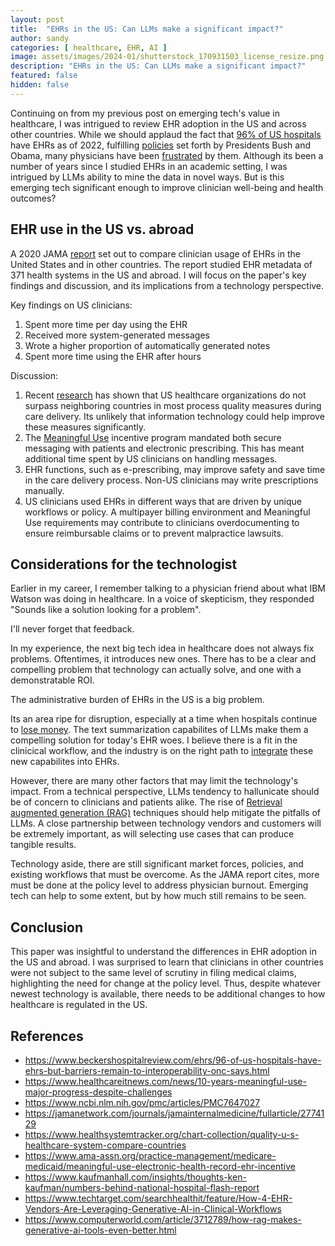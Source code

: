 ```yaml
---
layout: post
title:  "EHRs in the US: Can LLMs make a significant impact?"
author: sandy
categories: [ healthcare, EHR, AI ]
image: assets/images/2024-01/shutterstock_170931503_license_resize.png
description: "EHRs in the US: Can LLMs make a significant impact?"
featured: false
hidden: false
---
```


Continuing on from my previous post on emerging tech's value in healthcare, I was intrigued to review EHR adoption in the US and across other countries.  While we should applaud the fact that [96% of US hospitals](https://www.beckershospitalreview.com/ehrs/96-of-us-hospitals-have-ehrs-but-barriers-remain-to-interoperability-onc-says.html) have EHRs as of 2022, fulfilling [policies](https://www.healthcareitnews.com/news/10-years-meaningful-use-major-progress-despite-challenges) set forth by Presidents Bush and Obama, many physicians have been [frustrated](https://www.ncbi.nlm.nih.gov/pmc/articles/PMC7647027) by them.  Although its been a number of years since I studied EHRs in an academic setting, I was intrigued by LLMs ability to mine the data in novel ways.  But is this emerging tech significant enough to improve clinician well-being and health outcomes?

## EHR use in the US vs. abroad
A 2020 JAMA [report](https://jamanetwork.com/journals/jamainternalmedicine/fullarticle/2774129) set out to compare clinician usage of EHRs in the United States and in other countries.  The report studied EHR metadata of 371 health systems in the US and abroad.  I will focus on the paper's key findings and discussion, and its implications from a technology perspective.

Key findings on US clinicians:
1. Spent more time per day using the EHR
2. Received more system-generated messages
3. Wrote a higher proportion of automatically generated notes
4. Spent more time using the EHR after hours

Discussion:
1. Recent [research](https://www.healthsystemtracker.org/chart-collection/quality-u-s-healthcare-system-compare-countries) has shown that US healthcare organizations do not surpass neighboring countries in most process quality measures during care delivery.  Its unlikely that information technology could help improve these measures significantly.
2. The [Meaningful Use](https://www.ama-assn.org/practice-management/medicare-medicaid/meaningful-use-electronic-health-record-ehr-incentive) incentive program mandated both secure messaging with patients and electronic prescribing.  This has meant additional time spent by US clinicians on handling messages.
3. EHR functions, such as e-prescribing, may improve safety and save time in the care delivery process.  Non-US clinicians may write prescriptions manually.
4. US clinicians used EHRs in different ways that are driven by unique workflows or policy.  A multipayer billing environment and Meaningful Use requirements may contribute to clinicians overdocumenting to ensure reimbursable claims or to prevent malpractice lawsuits.  

## Considerations for the technologist
Earlier in my career, I remember talking to a physician friend about what IBM Watson was doing in healthcare.  In a voice of skepticism, they responded "Sounds like a solution looking for a problem".  

I'll never forget that feedback.

In my experience, the next big tech idea in healthcare does not always fix problems.  Oftentimes, it introduces new ones.  There has to be a clear and compelling problem that technology can actually solve, and one with a demonstratable ROI.  

The administrative burden of EHRs in the US is a big problem.

Its an area ripe for disruption, especially at a time when hospitals continue to [lose money](https://www.kaufmanhall.com/insights/thoughts-ken-kaufman/numbers-behind-national-hospital-flash-report).  The text summarization capabilites of LLMs make them a compelling solution for today's EHR woes.  I believe there is a fit in the clinicical workflow, and the industry is on the right path to [integrate](https://www.techtarget.com/searchhealthit/feature/How-4-EHR-Vendors-Are-Leveraging-Generative-AI-in-Clinical-Workflows) these new capabilites into EHRs.  

However, there are many other factors that may limit the technology's impact.  From a technical perspective, LLMs tendency to hallunicate should be of concern to clinicians and patients alike.  The rise of [Retrieval augmented generation (RAG)](https://www.computerworld.com/article/3712789/how-rag-makes-generative-ai-tools-even-better.html) techniques should help mitigate the pitfalls of LLMs.  A close partnership between technology vendors and customers will be extremely important, as will selecting use cases that can produce tangible results.

Technology aside, there are still significant market forces, policies, and existing workflows that must be overcome.  As the JAMA report cites, more must be done at the policy level to address physician burnout.  Emerging tech can help to some extent, but by how much still remains to be seen.  

## Conclusion
This paper was insightful to understand the differences in EHR adoption in the US and abroad.  I was surprised to learn that clinicians in other countries were not subject to the same level of scrutiny in filing medical claims, highlighting the need for change at the policy level.  Thus, despite whatever newest technology is available, there needs to be additional changes to how healthcare is regulated in the US.


## References
+ <https://www.beckershospitalreview.com/ehrs/96-of-us-hospitals-have-ehrs-but-barriers-remain-to-interoperability-onc-says.html>
+ <https://www.healthcareitnews.com/news/10-years-meaningful-use-major-progress-despite-challenges>
+ <https://www.ncbi.nlm.nih.gov/pmc/articles/PMC7647027>
+ <https://jamanetwork.com/journals/jamainternalmedicine/fullarticle/2774129>
+ <https://www.healthsystemtracker.org/chart-collection/quality-u-s-healthcare-system-compare-countries>
+ <https://www.ama-assn.org/practice-management/medicare-medicaid/meaningful-use-electronic-health-record-ehr-incentive>
+ <https://www.kaufmanhall.com/insights/thoughts-ken-kaufman/numbers-behind-national-hospital-flash-report>
+ <https://www.techtarget.com/searchhealthit/feature/How-4-EHR-Vendors-Are-Leveraging-Generative-AI-in-Clinical-Workflows>
+ <https://www.computerworld.com/article/3712789/how-rag-makes-generative-ai-tools-even-better.html>
